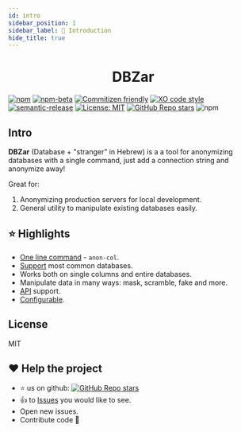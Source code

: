 ```yaml
---
id: intro
sidebar_position: 1
sidebar_label: 👋 Introduction
hide_title: true
---
```


<h1 align="center">DBZar
</h1>

[![npm](https://img.shields.io/npm/v/dbzar)](https://www.npmjs.com/package/dbzar)
[![npm-beta](https://img.shields.io/npm/v/dbzar/beta)](https://www.npmjs.com/package/dbzar)
[![Commitizen friendly](https://img.shields.io/badge/commitizen-friendly-brightgreen.svg)](http://commitizen.github.io/cz-cli/)
[![XO code style](https://img.shields.io/badge/code_style-XO-5ed9c7.svg)](https://github.com/xojs/xo)
[![semantic-release](https://img.shields.io/badge/%20%20%F0%9F%93%A6%F0%9F%9A%80-semantic--release-e10079.svg)](https://github.com/semantic-release/semantic-release)
[![License: MIT](https://img.shields.io/badge/License-MIT-yellow.svg)](https://opensource.org/licenses/MIT)
[![GitHub Repo stars](https://img.shields.io/github/stars/nitzano/dbzar?style=flat)](https://github.com/nitzano/dbzar/stargazers)
![npm](https://img.shields.io/npm/dw/dbzar)

## Intro

**DBZar** (Database + "stranger" in Hebrew) is a a tool for anonymizing databases with a single command, just add a connection string and anonymize away!

Great for:

1. Anonymizing production servers for local development.
2. General utility to manipulate existing databases easily.

## ⭐ Highlights

- [One line command](/docs/usage/cli) - `anon-col`.
- [Support](/docs/supported_dbs) most common databases.
- Works both on single columns and entire databases.
- Manipulate data in many ways: mask, scramble, fake and more.
- [API](/docs/usage/api) support.
- [Configurable](/docs/config).

## License

MIT

## ❤ Help the project

- ⭐ us on github: [![GitHub Repo stars](https://img.shields.io/github/stars/nitzano/dbzar?style=social)](https://github.com/nitzano/dbzar/stargazers)
- 👍 to [Issues](https://github.com/nitzano/dbzar/issues) you would like to see.
- Open new issues.
- Contribute code 🙌
